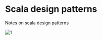 # Scala design patterns
Notes on scala design patterns

![1](https://d255esdrn735hr.cloudfront.net/sites/default/files/imagecache/ppv4_main_book_cover/2500_4953_Scala%20Design%20Patterns.jpg)